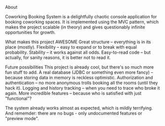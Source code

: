 About

Coworking Booking System is a delightfully chaotic console application for booking coworking spaces. 
It is implemented using the MVC pattern, which makes the project scalable (in theory) and gives questionably infinite opportunities for growth.

What makes this project AWESOME
Great structure – everything is in its place (mostly).
Flexibility – easy to expand or to break with equal probability.
Stability – it works against all odds. 
Easy-to-read code – but actually, for sanity reasons, it is better not to read it.

Future possibilities
This project is already cool, but there's so much more fun stuff to add.
A real database (JDBC or something even more fancy) – because storing data in memory is reckless optimistic.
Authorization and authentication – no more anonymous trolls booking all the rooms (until they hack it).
Logging and history tracking – when you need to trace who broke it again.
More incredible features – because who is satisfied with just "functional"?

The system already works almost as expected, which is mildly terrifying.
And rememder: there are no bugs - only undocumented features or "preview mode".
